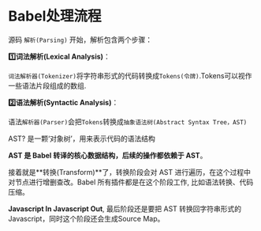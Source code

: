# Babel处理流程

源码 `解析(Parsing)` 开始，解析包含两个步骤：

**1️⃣词法解析(Lexical Analysis)**：

 `词法解析器(Tokenizer)`将字符串形式的代码转换成`Tokens(令牌)`.Tokens可以视作一些语法片段组成的数组.



**2️⃣语法解析(Syntactic Analysis)**：

语法`解析器(Parser)`会把`Tokens`转换成`抽象语法树(Abstract Syntax Tree，AST)`

AST? 		是一颗‘对象树’，用来表示代码的语法结构

**AST 是 Babel 转译的核心数据结构，后续的操作都依赖于 AST**。

接着就是**转换(Transform)**了，转换阶段会对 AST 进行遍历，在这个过程中对节点进行增删查改。Babel 所有插件都是在这个阶段工作, 比如语法转换、代码压缩。

**Javascript In Javascript Out**, 最后阶段还是要把 AST 转换回字符串形式的Javascript，同时这个阶段还会生成Source Map。

